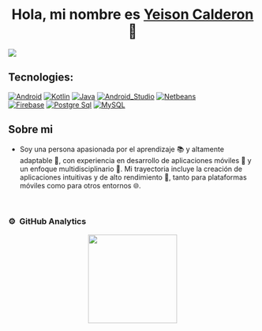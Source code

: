 <div align="center">
<h1 align="center">Hola, mi nombre es <a href="https://www.linkedin.com/in/yeisoncalderon/">Yeison Calderon</a> 👋</h1>

</div>
<img src="https://i.imgur.com/9ZMsDrN.png"> 

## Tecnologies:

[![Android](https://img.shields.io/badge/Android-27c66e?style=for-the-badge&logo=android&logoColor=white&labelColor=27c66e)]()
[![Kotlin](https://img.shields.io/badge/Kotlin-0095D5?style=for-the-badge&logo=kotlin&logoColor=white&labelColor=0095D5)]()
[![Java](https://img.shields.io/badge/Java-007396?style=for-the-badge&logo=openjdk&logoColor=white&labelColor=007396)]()
[![Android_Studio](https://img.shields.io/badge/Android_Studio-27c66e?style=for-the-badge&logo=android-studio&logoColor=white&labelColor=27c66e)]()
[![Netbeans](https://img.shields.io/badge/NetBeans-1B6AC6?style=for-the-badge&logo=apachenetbeanside&logoColor=white&labelColor=1B6AC6)]()
</br>
[![Firebase](https://img.shields.io/badge/Firebase-FFCA28?style=for-the-badge&logo=firebase&logoColor=white&labelColor=FFCA28)]()
[![Postgre Sql](https://img.shields.io/badge/PostgreSql-4479A1?style=for-the-badge&logo=postgresql&logoColor=white&labelColor=4479A1)]()
[![MySQL](https://img.shields.io/badge/MySQL-4479A1?style=for-the-badge&logo=mysql&logoColor=white&labelColor=4479A1)]()

## Sobre mi

- Soy una persona apasionada por el aprendizaje 📚 y altamente adaptable 🔄, con experiencia en desarrollo de aplicaciones móviles 📱 y un enfoque multidisciplinario 🔧. Mi trayectoria incluye la creación de aplicaciones intuitivas y de alto rendimiento 🚀, tanto para plataformas móviles como para otros entornos 🌐. 

<br>

### ⚙️ &nbsp;GitHub Analytics

<p align="center">
<a href="https://github.com/ArisGuimera">
  <img height="180em" src="https://github-readme-stats-eight-theta.vercel.app/api/top-langs/?username=Sonyei888&layout=compact&langs_count=8&theme=algolia"/>
</a>
</p>



<!--
**Sonyei888/Sonyei888** is a ✨ _special_ ✨ repository because its `README.md` (this file) appears on your GitHub profile.

Here are some ideas to get you started:

- 🔭 I’m currently working on ...
- 🌱 I’m currently learning ...
- 👯 I’m looking to collaborate on ...
- 🤔 I’m looking for help with ...
- 💬 Ask me about ...
- 📫 How to reach me: ...
- 😄 Pronouns: ...
- ⚡ Fun fact: ...
-->
